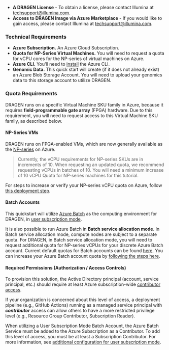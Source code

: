 * **A DRAGEN License** - To obtain a license, please contact Illumina at techsupport@illumina.com.
* **Access to DRAGEN Image via Azure Marketplace** - If you would like to gain access, please contact Illumina at techsupport@illumina.com.

### Technical Requirements

* **Azure Subscription.** An Azure Cloud Subscription.
* **Quota for NP-Series Virtual Machines.** You will need to request a quota
  for vCPU cores for the NP-series of virtual machines on Azure.
* **Azure CLI.** You'll need to [install](https://docs.microsoft.com/en-us/cli/azure/install-azure-cli) the Azure CLI.
* **Genomic Data.** This quick start will create (if it does not already exist) an
  Azure Blob Storage Account. You will need to upload your genomics data to this
  storage account to utilize DRAGEN.

### Quota Requirements

DRAGEN runs on a specific Virtual Machine SKU family in Azure, because it requires
**field-programmable gate array** (FPGA) hardware.  Due to this requirement, you
will need to request access to this Virtual Machine SKU family, as described below.

#### NP-Series VMs

DRAGEN runs on FPGA-enabled VMs, which are now generally available as the [NP-series](https://docs.microsoft.com/en-us/azure/virtual-machines/np-series) on Azure.

> Currently, the vCPU requirements for NP-series SKUs are in increments of 10. When requesting an updated quota, we recommend requesting vCPUs in batches of 10. You will need a minimum increase of 10 vCPU Quota for NP-series machines for this tutorial.

For steps to increase or verify your NP-series vCPU quota on Azure, follow [this deployment step](#login-to-your-azure-portal-account).

#### Batch Accounts

This quickstart will utilize [Azure Batch](https://azure.microsoft.com/en-us/services/batch/) as the computing environment for DRAGEN, in [user subscription mode](https://docs.microsoft.com/en-us/azure/batch/scripts/batch-cli-sample-create-user-subscription-account).

It is also possible to run Azure Batch in **Batch service allocation mode**. In Batch service allocation mode, compute nodes are subject to a separate quota. For DRAGEN, in Batch service allocation mode, you will need to request additional quota for NP-series vCPUs for your discrete Azure Batch account. Current default quotas for Batch accounts can be found [here](https://docs.microsoft.com/en-us/azure/batch/batch-quota-limit#resource-quotas). You can increase your Azure Batch account quota by [following the steps here](https://docs.microsoft.com/en-us/azure/batch/batch-quota-limit#increase-a-quota).

#### Required Permissions (Authorization / Access Controls)

To provision this solution, the Active Directory principal (account, service principal, etc.) should require at least Azure subscription-wide [contributor access](https://docs.microsoft.com/en-us/azure/role-based-access-control/built-in-roles#contributor).

If your organization is concerned about this level of access, a deployment pipeline (e.g., GitHub Actions) running as a managed service principal with ***contributor*** access can allow others to have a more restricted privilege level (e.g., Resource Group Contributor, Subscription Reader).

When utilizing a User Subscription Mode Batch Account, the Azure Batch Service must be added to the Azure Subscription as a Contributor. To add this level of access, you must be at least a Subscription Contributor. For more information, see [additional configuration for user subscription mode](https://docs.microsoft.com/en-us/azure/batch/batch-account-create-portal#additional-configuration-for-user-subscription-mode).
